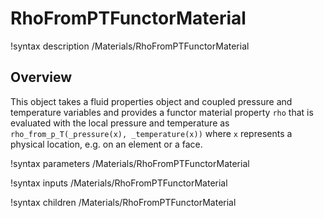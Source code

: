 # RhoFromPTFunctorMaterial

!syntax description /Materials/RhoFromPTFunctorMaterial

## Overview

This object takes a fluid properties object and coupled pressure and temperature
variables and provides a functor material property `rho` that is evaluated with
the local pressure and temperature as `rho_from_p_T(_pressure(x), _temperature(x))` where `x`
represents a physical location, e.g. on an element or a face.

!syntax parameters /Materials/RhoFromPTFunctorMaterial

!syntax inputs /Materials/RhoFromPTFunctorMaterial

!syntax children /Materials/RhoFromPTFunctorMaterial
